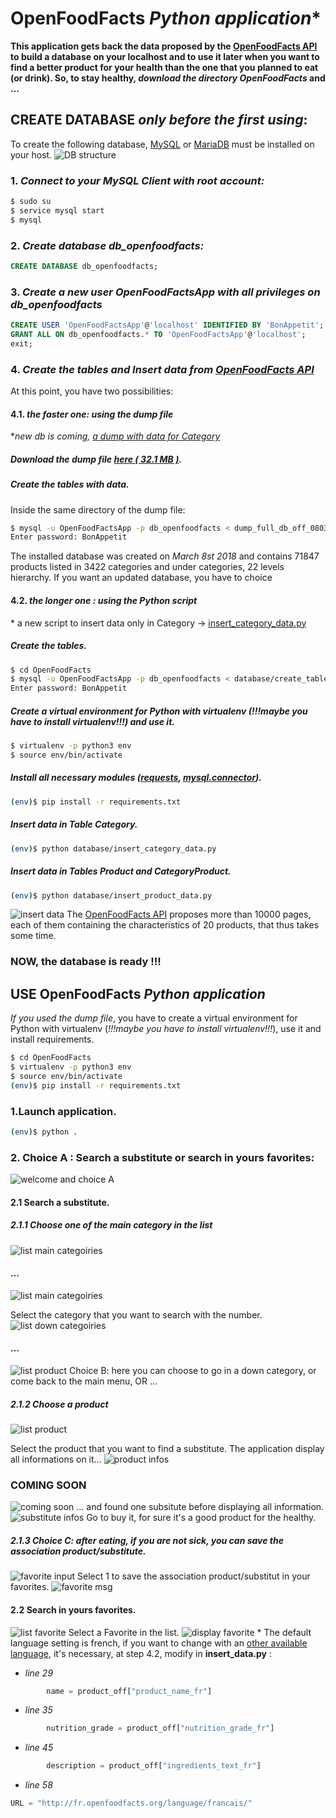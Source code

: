 # OpenFoodFacts  *Python application*\*
**This application gets back the data proposed by the [OpenFoodFacts API](https://en.wiki.openfoodfacts.org/API) to build a database on your localhost and to use it later when you want to find a better product for your health than the one that you planned to eat (or drink).
So, to stay healthy, *download the directory OpenFoodFacts* and ...**
## CREATE DATABASE *only before the first using*:
To create the following database, [MySQL](https://dev.mysql.com/doc/refman/5.7/en/installing.html) or [MariaDB](https://mariadb.com/kb/en/library/getting-installing-and-upgrading-mariadb/) must be installed on your host.
![DB structure](/screenshots/db_structure.png)

### 1. *Connect to your MySQL Client with root account:*
```sh
$ sudo su
$ service mysql start
$ mysql
```
### 2. *Create database db_openfoodfacts:*
```sql
CREATE DATABASE db_openfoodfacts;
```
### 3. *Create a new user OpenFoodFactsApp with all privileges on db_openfoodfacts*
```sql
CREATE USER 'OpenFoodFactsApp'@'localhost' IDENTIFIED BY 'BonAppetit';
GRANT ALL ON db_openfoodfacts.* TO 'OpenFoodFactsApp'@'localhost';
exit;
```
### 4. *Create the tables and Insert data from [OpenFoodFacts API](https://en.wiki.openfoodfacts.org/API)*
At this point, you have two possibilities:
#### 4.1. *the faster one: using the dump file*
\**new db is coming, [a dump with data for Category](https://drive.google.com/open?id=1e9osRfSo7x2igyE0Ttd_69qV3lOB_zyD)*
##### Download the dump file *[here ( 32.1 MB )](https://drive.google.com/open?id=1xdT9koEhS_lv95WpbP1ts1WLP43ueuwB)*.
##### Create the tables with data.
Inside the same directory of the dump file:
```sh
$ mysql -u OpenFoodFactsApp -p db_openfoodfacts < dump_full_db_off_080318.sql
Enter password: BonAppetit
```
The installed database was created on *March 8st 2018* and contains 71847 products listed in 3422 categories and under categories, 22 levels hierarchy.
If you want an updated database, you have to choice
#### 4.2. *the longer one : using the Python script*
\* a new script to insert data only in Category -> [insert_category_data.py](/database/insert_category_data.py)
##### Create the tables.
```sh
$ cd OpenFoodFacts
$ mysql -u OpenFoodFactsApp -p db_openfoodfacts < database/create_tables.sql
Enter password: BonAppetit
```
##### Create a virtual environment for Python with virtualenv (*!!!maybe you have to install virtualenv!!!*) and use it.
```sh
$ virtualenv -p python3 env
$ source env/bin/activate
```
##### Install all necessary modules ([requests](http://docs.python-requests.org/en/master/), [mysql.connector](https://dev.mysql.com/doc/connector-python/en/)).
```sh
(env)$ pip install -r requirements.txt
```
##### Insert data in Table Category.
```sh
(env)$ python database/insert_category_data.py
```
##### Insert data in Tables Product and CategoryProduct.
```sh
(env)$ python database/insert_product_data.py
```
![insert data](/screenshots/insert_data.png)
The [OpenFoodFacts API](https://en.wiki.openfoodfacts.org/API) proposes more than 10000 pages, each of them containing the characteristics of 20 products, that thus takes some time.
### NOW, the database is ready !!!
## USE OpenFoodFacts *Python application*
*If you used the dump file*, you have to create a virtual environment for Python with virtualenv (*!!!maybe you have to install virtualenv!!!*), use it and install requirements.
```sh
$ cd OpenFoodFacts
$ virtualenv -p python3 env
$ source env/bin/activate
(env)$ pip install -r requirements.txt 
```
### 1.Launch application.
```sh
(env)$ python .
```
### 2. Choice A : Search a substitute or search in yours favorites:
![welcome and choice A](/screenshots/welcome.png)
#### 2.1 Search a substitute.
##### 2.1.1 Choose one of the main category in the list
![list main categoiries](/screenshots/main_categories_1.png)
#### ...
![list main categoiries](/screenshots/main_categories_2.png)

Select the category that you want to search with the number.
![list down categoiries](/screenshots/down_cat_prod.png)
#### ...
![list product](/screenshots/product_1.png)
Choice B: here you can choose to go in a down category, or come back to the main menu, OR ...
##### 2.1.2 Choose a product
![list product](/screenshots/product_2.png)

Select the product that you want to find a substitute. The application display all informations on it...
![product infos](/screenshots/product_info.png)
### COMING SOON
![coming soon](/screenshots/coming_soon.png)
... and found one subsitute before displaying all information.
![substitute infos](/screenshots/subsitute_info.png)
Go to buy it, for sure it's a good product for the healthy.
##### 2.1.3 Choice C: after eating, if you are not sick, you can save the association product/substitute.
![favorite input](/screenshots/favorite_input.png)
Select 1 to save the association product/substitut in your favorites.
![favorite msg](/screenshots/favorite_msg.png)
#### 2.2 Search in yours favorites. 
![list favorite](/screenshots/list_favorite.png)
Select a Favorite in the list.
![display favorite](/screenshots/display_favorite.png)
\* The default language setting is french, if you want to change with an [other available language](https://en.wiki.openfoodfacts.org/API#Languages), it's necessary, at step 4.2, modify in **insert_data.py** : 

* *line 29*
```python
        name = product_off["product_name_fr"]
```
* *line 35*
```python
        nutrition_grade = product_off["nutrition_grade_fr"]
```
* *line 45*
```python
        description = product_off["ingredients_text_fr"]
```
* *line 58*
```python
URL = "http://fr.openfoodfacts.org/language/francais/"
```
